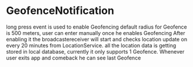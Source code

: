 # GeofenceNotification
long press event is used to enable Geofencing
default radius for Geofence is 500 meters, user can enter manually once he enables Geofencing
After enabling it the broadcastereceiver will start and checks location update on every 20 minutes from LocationService.
all the location data is getting stored in local database, currently it only supports 1 Geofence.
Whenever user exits app and comeback he can see last Geofence
